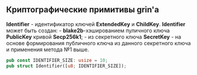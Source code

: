 ## Криптографические примитивы grin'a

**Identifier** - идентификатор ключей **ExtendedKey** и **ChildKey**. **Identifier** может быть создан:
    - **blake2b**-хэшированием пуличного ключа **PublicKey** кривой **Secp256k1**;
    - из секретного ключа **SecretKey** - на основе формирования публичного ключа из данного секретного ключа и применения метода №1 выше.

```rust
pub const IDENTIFIER_SIZE: usize = 10;
pub struct Identifier([u8; IDENTIFIER_SIZE]);
```
